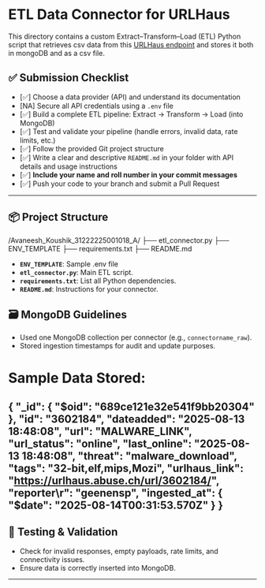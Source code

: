 # ETL Data Connector for URLHaus 
This directory contains a custom Extract–Transform–Load (ETL) Python script that retrieves csv data from this <a href="https://urlhaus.abuse.ch/downloads/csv_online/">URLHaus endpoint</a> and stores it both in mongoDB and as a csv file.


## ✅ Submission Checklist

- [✅] Choose a data provider (API) and understand its documentation
- [NA] Secure all API credentials using a `.env` file
- [✅] Build a complete ETL pipeline: Extract → Transform → Load (into MongoDB)
- [✅] Test and validate your pipeline (handle errors, invalid data, rate limits, etc.)
- [✅] Follow the provided Git project structure
- [✅] Write a clear and descriptive `README.md` in your folder with API details and usage instructions
- [✅] **Include your name and roll number in your commit messages**
- [✅] Push your code to your branch and submit a Pull Request

---

## 📦 Project Structure

/Avaneesh_Koushik_31222225001018_A/
├── etl_connector.py
├── ENV_TEMPLATE
├── requirements.txt
├── README.md


- **`ENV_TEMPLATE`**: Sample .env file
- **`etl_connector.py`**: Main ETL script.
- **`requirements.txt`**: List all Python dependencies.
- **`README.md`**: Instructions for your connector.



## 🗃️ MongoDB Guidelines

- Used one MongoDB collection per connector (e.g., `connectorname_raw`).
- Stored ingestion timestamps for audit and update purposes.

# Sample Data Stored:
{
  "_id": {
    "$oid": "689ce121e32e541f9bb20304"
  },
  "id": "3602184",
  "dateadded": "2025-08-13 18:48:08",
  "url": "MALWARE_LINK",
  "url_status": "online",
  "last_online": "2025-08-13 18:48:08",
  "threat": "malware_download",
  "tags": "32-bit,elf,mips,Mozi",
  "urlhaus_link": "https://urlhaus.abuse.ch/url/3602184/",
  "reporter\r": "geenensp",
  "ingested_at": {
    "$date": "2025-08-14T00:31:53.570Z"
  }
}
---

## 🧪 Testing & Validation

- Check for invalid responses, empty payloads, rate limits, and connectivity issues.
- Ensure data is correctly inserted into MongoDB.

---



